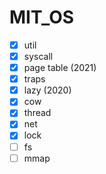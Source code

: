 # MIT_OS
- [x] util
- [x] syscall
- [x] page table (2021)
- [x] traps
- [x] lazy (2020)
- [x] cow
- [x] thread
- [x] net
- [x] lock
- [ ] fs
- [ ] mmap
